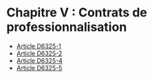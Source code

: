 # Chapitre V : Contrats de professionnalisation

* [Article D6325-1](./LEGIARTI000024036955.md)
* [Article D6325-2](./LEGIARTI000024034200.md)
* [Article D6325-4](./LEGIARTI000018523025.md)
* [Article D6325-5](./LEGIARTI000022357322.md)

